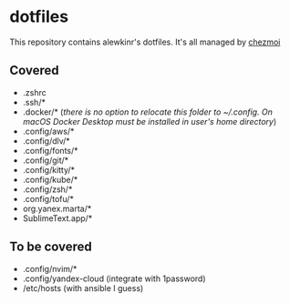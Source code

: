 # dotfiles

This repository contains alewkinr's dotfiles. It's all managed by [chezmoi](https://www.chezmoi.io)

## Covered
* .zshrc
* .ssh/*
* .docker/*  (_there is no option to relocate this folder to ~/.config. On macOS Docker Desktop must be installed in user's home directory_)
* .config/aws/*
* .config/dlv/*
* .config/fonts/*
* .config/git/*
* .config/kitty/*
* .config/kube/*
* .config/zsh/*
* .config/tofu/*
* org.yanex.marta/*
* SublimeText.app/*

## To be covered
* .config/nvim/*
* .config/yandex-cloud (integrate with 1password)
* /etc/hosts (with ansible I guess)
